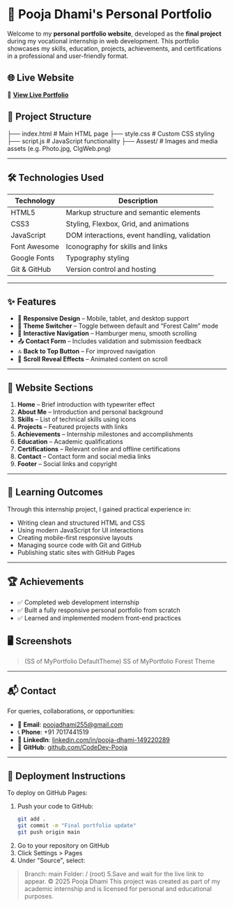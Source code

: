 # 💼 Pooja Dhami's Personal Portfolio

Welcome to my **personal portfolio website**, developed as the **final project** during my vocational internship in web development. This portfolio showcases my skills, education, projects, achievements, and certifications in a professional and user-friendly format.

## 🌐 Live Website

🔗 **[View Live Portfolio](codedev-pooja.github.io/VoC_Internship_FinalTask/)**  

## 📁 Project Structure
├── index.html # Main HTML page
├── style.css # Custom CSS styling
├── script.js # JavaScript functionality
├── Assest/ # Images and media assets (e.g. Photo.jpg, ClgWeb.png)

---

## 🛠️ Technologies Used

| Technology  | Description                                  |
|-------------|----------------------------------------------|
| HTML5       | Markup structure and semantic elements       |
| CSS3        | Styling, Flexbox, Grid, and animations       |
| JavaScript  | DOM interactions, event handling, validation |
| Font Awesome| Iconography for skills and links             |
| Google Fonts| Typography styling                           |
| Git & GitHub| Version control and hosting                  |

---

## ✨ Features

- 🔁 **Responsive Design** – Mobile, tablet, and desktop support
- 🎨 **Theme Switcher** – Toggle between default and “Forest Calm” mode
- 🧠 **Interactive Navigation** – Hamburger menu, smooth scrolling
- 📤 **Contact Form** – Includes validation and submission feedback
- 🔝 **Back to Top Button** – For improved navigation
- 🌟 **Scroll Reveal Effects** – Animated content on scroll

---

## 📸 Website Sections

1. **Home** – Brief introduction with typewriter effect
2. **About Me** – Introduction and personal background
3. **Skills** – List of technical skills using icons
4. **Projects** – Featured projects with links
5. **Achievements** – Internship milestones and accomplishments
6. **Education** – Academic qualifications
7. **Certifications** – Relevant online and offline certifications
8. **Contact** – Contact form and social media links
9. **Footer** – Social links and copyright

---

## 🧠 Learning Outcomes

Through this internship project, I gained practical experience in:

- Writing clean and structured HTML and CSS
- Using modern JavaScript for UI interactions
- Creating mobile-first responsive layouts
- Managing source code with Git and GitHub
- Publishing static sites with GitHub Pages

---

## 🏆 Achievements

- ✅ Completed web development internship
- ✅ Built a fully responsive personal portfolio from scratch
- ✅ Learned and implemented modern front-end practices


## 🖥️ Screenshots 
> (SS of MyPortfolio DefaultTheme)
> SS of MyPortfolio Forest Theme

---

## 📬 Contact

For queries, collaborations, or opportunities:

- 📧 **Email**: [poojadhami255@gmail.com](mailto:poojadhami255@gmail.com)  
- 📞 **Phone**: +91 7017441519  
- 💼 **LinkedIn**: [linkedin.com/in/pooja-dhami-149220289](https://www.linkedin.com/in/pooja-dhami-149220289/)  
- 🐙 **GitHub**: [github.com/CodeDev-Pooja](https://github.com/CodeDev-Pooja)

---

## 🚀 Deployment Instructions
To deploy on GitHub Pages:
1. Push your code to GitHub:
   ```bash
   git add .
   git commit -m "Final portfolio update"
   git push origin main
2. Go to your repository on GitHub
3. Click Settings > Pages
4. Under "Source", select:
> Branch: main
> Folder: / (root)
5.Save and wait for the live link to appear.
© 2025 Pooja Dhami
This project was created as part of my academic internship and is licensed for personal and educational purposes.
